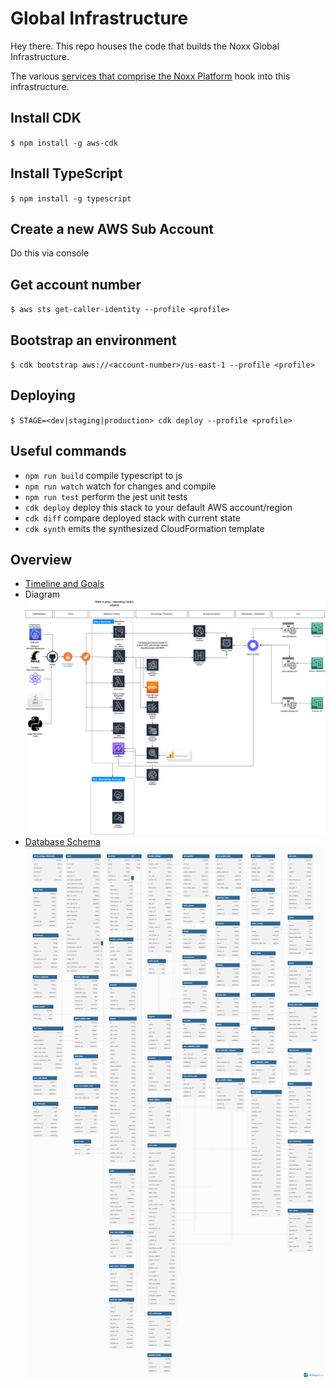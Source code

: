 # Global Infrastructure

Hey there. This repo houses the code that builds the Noxx Global Infrastructure.

The various [services that comprise the Noxx Platform](https://github.com/NoXX-Technologies/docs/blob/main/developers/services/README.md) hook into this infrastructure.

## Install CDK
`$ npm install -g aws-cdk`

## Install TypeScript
`$ npm install -g typescript`

## Create a new AWS Sub Account
Do this via console

## Get account number
`$ aws sts get-caller-identity --profile <profile>`

## Bootstrap an environment
`$ cdk bootstrap aws://<account-number>/us-east-1 --profile <profile>`

## Deploying

`$ STAGE=<dev|staging|production> cdk deploy --profile <profile>`  

## Useful commands

* `npm run build`   compile typescript to js
* `npm run watch`   watch for changes and compile
* `npm run test`    perform the jest unit tests
* `cdk deploy`      deploy this stack to your default AWS account/region
* `cdk diff`        compare deployed stack with current state
* `cdk synth`       emits the synthesized CloudFormation template

## Overview
- [Timeline and Goals](https://docs.google.com/spreadsheets/d/11EZpMwBINrwbvLawncP47e5jE4AiuK7G1mOnHFt0rGw/edit#gid=0)
- Diagram
![Diagram](Noxx%20Global%20Infrastructure%202.0.drawio.png)
- [Database Schema](https://dbdiagram.io/d/631f938d0911f91ba591ff92)
![Database Schema](Database%20Schema.png)